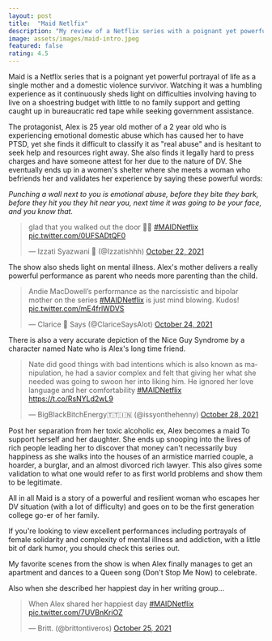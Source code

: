 ```yaml
---
layout: post
title:  "Maid Netlfix"
description: "My review of a Netflix series with a poignant yet powerful portrayal of life as a single mother and domestic violence survivor"
image: assets/images/maid-intro.jpeg
featured: false
rating: 4.5
---
```

Maid is a Netflix series that is a poignant yet powerful portrayal of life as a single mother and a domestic violence survivor. Watching it was a humbling experience as it continuously sheds light on difficulties involving having to live on a shoestring budget with little to no family support and getting caught up in bureaucratic red tape while seeking government assistance.

The protagonist, Alex is 25 year old mother of a 2 year old who is experiencing emotional domestic abuse which has caused her to have PTSD, yet she finds it difficult to classify it as "real abuse" and is hesitant to seek help and resources right away. She also finds it legally hard to press charges and have someone attest for her due to the nature of DV. She eventually ends up in a women's shelter where she meets a woman who befriends her and validates her experience by saying these powerful words:

_Punching a wall next to you is emotional abuse,_
_before they bite they bark, before they hit you they hit near you,_
_next time it was going to be your face, and you know that._


<blockquote class="twitter-tweet"><p lang="en" dir="ltr">glad that you walked out the door 🙂🚩 <a href="https://twitter.com/hashtag/MAIDNetflix?src=hash&amp;ref_src=twsrc%5Etfw">#MAIDNetflix</a> <a href="https://t.co/0UFSADtQF0">pic.twitter.com/0UFSADtQF0</a></p>&mdash; Izzati Syazwani 🏴 (@Izzatishhh) <a href="https://twitter.com/Izzatishhh/status/1451389014754279429?ref_src=twsrc%5Etfw">October 22, 2021</a></blockquote> <script async src="https://platform.twitter.com/widgets.js" charset="utf-8"></script>

The show also sheds light on mental illness. Alex's mother delivers a really powerful performance as parent who needs more parenting than the child.

<blockquote class="twitter-tweet"><p lang="en" dir="ltr">Andie MacDowell’s performance as the narcissistic and bipolar mother on the series <a href="https://twitter.com/hashtag/MAIDNetflix?src=hash&amp;ref_src=twsrc%5Etfw">#MAIDNetflix</a> is just mind blowing. Kudos! <a href="https://t.co/mE4frlWDVS">pic.twitter.com/mE4frlWDVS</a></p>&mdash; Clarice 🎀 Says (@ClariceSaysAlot) <a href="https://twitter.com/ClariceSaysAlot/status/1452125526512922628?ref_src=twsrc%5Etfw">October 24, 2021</a></blockquote> <script async src="https://platform.twitter.com/widgets.js" charset="utf-8"></script>

There is also a very accurate depiction of the Nice Guy Syndrome by a character named Nate who is Alex's long time friend.

<blockquote class="twitter-tweet"><p lang="en" dir="ltr">Nate did good things with bad intentions which is also known as manipulation, he had a savior complex and felt that giving her what she needed was going to swoon her into liking him. He ignored her love language and her comfortability <a href="https://twitter.com/hashtag/MAIDNetflix?src=hash&amp;ref_src=twsrc%5Etfw">#MAIDNetflix</a> <a href="https://t.co/RsNYLd2wL9">https://t.co/RsNYLd2wL9</a></p>&mdash; BigBlackBitchEnergy🇹🇹🇮🇳 (@issyonthehenny) <a href="https://twitter.com/issyonthehenny/status/1453556379558367232?ref_src=twsrc%5Etfw">October 28, 2021</a></blockquote> <script async src="https://platform.twitter.com/widgets.js" charset="utf-8"></script>


Post her separation from her toxic alcoholic ex, Alex becomes a maid To support herself and her daughter. She ends up snooping into the lives of rich people leading her to discover that money can't necessarily buy happiness as she walks into the houses of an armistice married couple, a hoarder, a burglar, and an almost divorced rich lawyer. This also gives some validation to what one would refer to as first world problems and show them to be legitimate.

All in all Maid is a story of a powerful and resilient woman who escapes her DV situation (with a lot of difficulty) and goes on to be the first generation college go-er of her family.

If you're looking to view excellent performances including portrayals of female solidarity and complexity of mental illness and addiction, with a little bit of dark humor, you should check this series out.

My favorite scenes from the show is when Alex finally manages to get an apartment and dances to a Queen song (Don't Stop Me Now) to celebrate.

Also when she described her happiest day in her writing group...

<blockquote class="twitter-tweet"><p lang="en" dir="ltr">When Alex shared her happiest day <a href="https://twitter.com/hashtag/MAIDNetflix?src=hash&amp;ref_src=twsrc%5Etfw">#MAIDNetflix</a> <a href="https://t.co/7UVBnKriOZ">pic.twitter.com/7UVBnKriOZ</a></p>&mdash; Britt. (@brittontiveros) <a href="https://twitter.com/brittontiveros/status/1452469371436249090?ref_src=twsrc%5Etfw">October 25, 2021</a></blockquote> <script async src="https://platform.twitter.com/widgets.js" charset="utf-8"></script>
